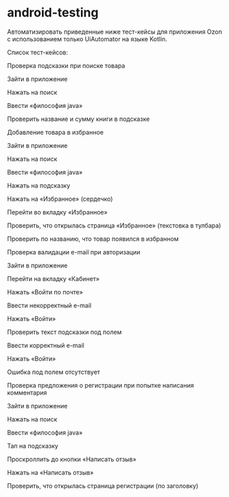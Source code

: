 # android-testing
Автоматизировать приведенные ниже тест-кейсы для приложения Ozon с использованием только UiAutomator на языке Kotlin.

Список тест-кейсов:

Проверка подсказки при поиске товара

Зайти в приложение

Нажать на поиск

Ввести «философия java»

Проверить название и сумму книги в подсказке

Добавление товара в избранное

Зайти в приложение

Нажать на поиск

Ввести «философия java»

Нажать на подсказку

Нажать на «Избранное» (сердечко)

Перейти во вкладку «Избранное»

Проверить, что открылась страница «Избранное» (текстовка в тулбара)

Проверить по названию, что товар появился в избранном

Проверка валидации e-mail при авторизации

Зайти в приложение

Перейти на вкладку «Кабинет»

Нажать «Войти по почте»

Ввести некорректный e-mail

Нажать «Войти»

Проверить текст подсказки под полем

Ввести корректный e-mail

Нажать «Войти»

Ошибка под полем отсутствует

Проверка предложения о регистрации при попытке написания комментария

Зайти в приложение

Нажать на поиск

Ввести «философия java»

Тап на подсказку

Проскроллить до кнопки «Написать отзыв»

Нажать на «Написать отзыв»

Проверить, что открылась страница регистрации (по заголовку)
